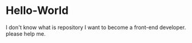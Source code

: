 # Hello-World
I don't know what is repository
I want to become a front-end developer. please help me.
